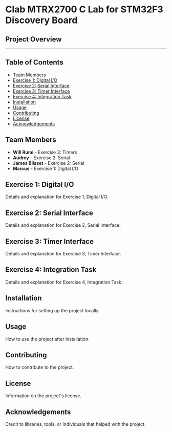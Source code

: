 # Clab MTRX2700 C Lab for STM32F3 Discovery Board

## Project Overview

---

  ## Table of Contents
- [Team Members](#team-members)
- [Exercise 1: Digital I/O](#exercise-1-digital-io)
- [Exercise 2: Serial Interface](#exercise-2-serial-interface)
- [Exercise 3: Timer Interface](#exercise-3-timer-interface)
- [Exercise 4: Integration Task](#exercise-4-integration-task)
- [Installation](#installation)
- [Usage](#usage)
- [Contributing](#contributing)
- [License](#license)
- [Acknowledgements](#acknowledgements)

## Team Members
- **Will Rumi** - Exercise 3: Timers
- **Audrey** - Exercise 2: Serial
- **James Blisset** - Exercise 2: Serial
- **Marcus** - Exercise 1: Digital I/O

## Exercise 1: Digital I/O
Details and explanation for Exercise 1, Digital I/O.

## Exercise 2: Serial Interface
Details and explanation for Exercise 2, Serial Interface.

## Exercise 3: Timer Interface
Details and explanation for Exercise 3, Timer Interface.

## Exercise 4: Integration Task
Details and explanation for Exercise 4, Integration Task.

## Installation
Instructions for setting up the project locally.

## Usage
How to use the project after installation.

## Contributing
How to contribute to the project.

## License
Information on the project's license.

## Acknowledgements
Credit to libraries, tools, or individuals that helped with the project.
